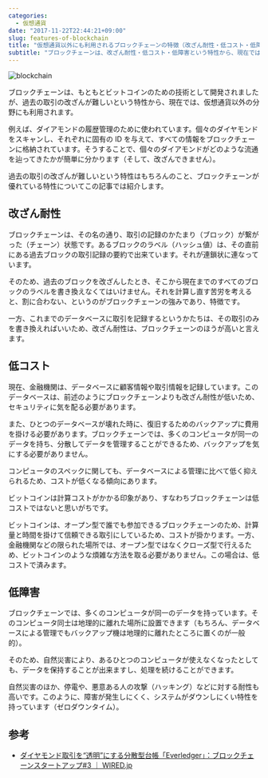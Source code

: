 ```yaml
---
categories:
  - 仮想通貨
date: "2017-11-22T22:44:21+09:00"
slug: features-of-blockchain
title: "仮想通貨以外にも利用されるブロックチェーンの特徴（改ざん耐性・低コスト・低障害）"
subtitle: "ブロックチェーンは、改ざん耐性・低コスト・低障害という特性から、現在では、仮想通貨以外の分野にも利用されます。"
---
```


<img src="/images/2017/11/blockchain.jpg" alt="blockchain">

ブロックチェーンは、もともとビットコインのための技術として開発されましたが、過去の取引の改ざんが難しいという特性から、現在では、仮想通貨以外の分野にも利用されます。

例えば、ダイアモンドの履歴管理のために使われています。個々のダイヤモンドをスキャンし、それぞれに固有の ID を与えて、すべての情報をブロックチェーンに格納されています。そうすることで、個々のダイアモンドがどのような流通を辿ってきたかが簡単に分かります（そして、改ざんできません）。

過去の取引の改ざんが難しいという特性はもちろんのこと、ブロックチェーンが優れている特性についてこの記事では紹介します。

## 改ざん耐性

ブロックチェーンは、その名の通り、取引の記録のかたまり（ブロック）が繋がった（チェーン）状態です。あるブロックのラベル（ハッシュ値）は、その直前にある過去ブロックの取引記録の要約で出来ています。それが連鎖状に連なっています。

そのため、過去のブロックを改ざんしたとき、そこから現在までのすべてのブロックのラベルを書き換えなくてはいけません。それを計算し直す苦労を考えると、割に合わない、というのがブロックチェーンの強みであり、特徴です。

一方、これまでのデータベースに取引を記録するというかたちは、その取引のみを書き換えればいいため、改ざん耐性は、ブロックチェーンのほうが高いと言えます。

## 低コスト

現在、金融機関は、データベースに顧客情報や取引情報を記録しています。このデータベースは、前述のようにブロックチェーンよりも改ざん耐性が低いため、セキュリティに気を配る必要があります。

また、ひとつのデータベースが壊れた時に、復旧するためのバックアップに費用を掛ける必要があります。ブロックチェーンでは、多くのコンピュータが同一のデータを持ち、分散してデータを管理することができるため、バックアップを気にする必要がありません。

コンピュータのスペックに関しても、データベースによる管理に比べて低く抑えられるため、コストが低くなる傾向にあります。

ビットコインは計算コストがかかる印象があり、すなわちブロックチェーンは低コストではないと思いがちです。

ビットコインは、オープン型で誰でも参加できるブロックチェーンのため、計算量と時間を掛けて信頼できる取引にしているため、コストが掛かります。一方、金融機関などの限られた場所では、オープン型ではなくクローズ型で行えるため、ビットコインのような煩雑な方法を取る必要がありません。この場合は、低コストで済みます。

## 低障害

ブロックチェーンでは、多くのコンピュータが同一のデータを持っています。そのコンピュータ同士は地理的に離れた場所に設置できます（もちろん、データベースによる管理でもバックアップ機は地理的に離れたところに置くのが一般的）。

そのため、自然災害により、あるひとつのコンピュータが使えなくなったとしても、データを保持することが出来ますし、処理を続けることができます。

自然災害のほか、停電や、悪意ある人の攻撃（ハッキング）などに対する耐性も高いです。このように、障害が発生しにくく、システムがダウンしにくい特性を持っています（ゼロダウンタイム）。

<cryptocurrency>

## 参考

- [ダイヤモンド取引を“透明”にする分散型台帳「Everledger」：ブロックチェーンスタートアップ#3 ｜ WIRED.jp](https://wired.jp/2017/02/22/blockchain-startup-03-everledger/)
